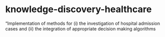 # knowledge-discovery-healthcare
“Implementation of methods for (i) the investigation of hospital admission cases and (ii) the integration of appropriate decision making algorithms
